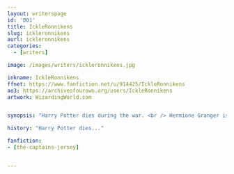```yaml
---
layout: writerspage
id: '001'
title: IckleRonnikens
slug: ickleronnikens
aurl: ickleronnikens
categories:
  - [writers]

image: /images/writers/ickleronnikens.jpg

inkname: IckleRonnikens
ffnet: https://www.fanfiction.net/u/914425/IckleRonnikens
ao3: https://archiveofourown.org/users/IckleRonnikens
artwork: WizardingWorld.com


synopsis: "Harry Potter dies during the war. <br /> Hermione Granger is heartbroken, she tries to move on with her life, but Ron Weasley was never the man for her.<br /> After plenty of fighting they break up, she buries herself in her work, and ends up becoming Unspeakable in the Department of Mysteries at the Ministry of Magic. One day she inadvertently travels through the Multiverse to another dimension, and finds that there are other worlds parallel with hers, and there are places where Harry Potter is still alive.<br /> There is also Dark Harry Potter, Quidditch Superstar Harry Potter, Minister for Magic Harry Potter, Daddy Harry Potter etc etc…<br /> She eventually finds a universe where Hermione was the one that died during the war and Harry is all alone. There’s much hugging, snogging, and shagging (maybe?). It turns out that their two worlds are the anomaly, that no matter what, neither of them were supposed to die. It didn’t matter if they were good or turned evil at least they remained alive, and Hermione and Harry must figure out a way of merging their two worlds, so there is no longer the anomaly.<br /> However, all of this crossing between dimensions is making the Multiverse unstable, and they must do it quickly, or they risk being lost in other dimensions.<br /> There doesn’t have to be a situation where glitching in another universe occurs, or that it unbalances, or that it’s not impossible to balance in another way."

history: "Harry Potter dies..."

fanfiction:
- [the-captains-jersey]


---
```

